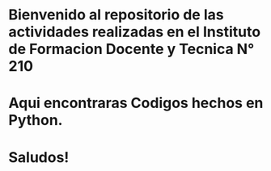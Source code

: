 # Bienvenido al repositorio de las actividades realizadas en el Instituto de Formacion Docente y Tecnica N° 210
# Aqui encontraras Codigos hechos en Python.
# Saludos!
